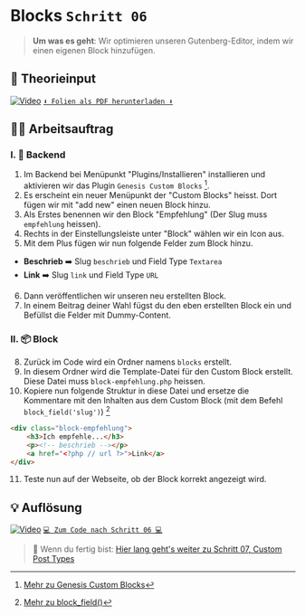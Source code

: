 # Blocks `Schritt 06`
> **Um was es geht**: 
> Wir optimieren unseren Gutenberg-Editor, indem wir einen eigenen Block hinzufügen.

## 🧠 Theorieinput 
[![Video](https://i3.ytimg.com/vi/6zeNxidTaH0/maxresdefault.jpg)](https://www.youtube.com/watch?v=6zeNxidTaH0)
[`⬇️ Folien als PDF herunterladen ⬇️`](https://drive.google.com/file/d/1_kny3kQK9YONSLHNIs7MErZvYrIv65If/view?usp=share_link)

## 🧑‍💻 Arbeitsauftrag

### I. 🔧 Backend 
1. Im Backend bei Menüpunkt "Plugins/Installieren" installieren und aktivieren wir das Plugin `Genesis Custom Blocks` [^1].
2. Es erscheint ein neuer Menüpunkt der "Custom Blocks" heisst. Dort fügen wir mit "add new" einen neuen Block hinzu.
3. Als Erstes benennen wir den Block "Empfehlung" (Der Slug muss `empfehlung` heissen).
4. Rechts in der Einstellungsleiste unter "Block" wählen wir ein Icon aus. 
5. Mit dem Plus fügen wir nun folgende Felder zum Block hinzu.
- **Beschrieb** ➡️ Slug `beschrieb` und Field Type `Textarea`
- **Link** ➡️ Slug `link` und Field Type `URL`
6. Dann veröffentlichen wir unseren neu erstellten Block.
7. In einem Beitrag deiner Wahl fügst du den eben erstellten Block ein und Befüllst die Felder mit Dummy-Content.  

### II. 📦 Block
8. Zurück im Code wird ein Ordner namens `blocks` erstellt.
9. In diesem Ordner wird die Template-Datei für den Custom Block erstellt. Diese Datei muss `block-empfehlung.php` heissen.
10. Kopiere nun folgende Struktur in diese Datei und ersetze die Kommentare mit den Inhalten aus dem Custom Block (mit dem Befehl `block_field('slug')`) [^2]
```html
<div class="block-empfehlung">
	<h3>Ich empfehle...</h3>
	<p><!-- beschrieb --></p>
	<a href="<?php // url ?>">Link</a>
</div>
```
11. Teste nun auf der Webseite, ob der Block korrekt angezeigt wird.

[^1]: [Mehr zu Genesis Custom Blocks](https://wordpress.org/plugins/genesis-blocks/)
[^2]: [Mehr zu block_field()](https://developer.wpengine.com/genesis-custom-blocks/functions/block_field/)

## 💡 Auflösung 
[![Video](https://i3.ytimg.com/vi/AEJffHCfvkM/maxresdefault.jpg)](https://www.youtube.com/watch?v=AEJffHCfvkM)
[``💻 Zum Code nach Schritt 06 💻``](after_06-blocks)

>  🔗 Wenn du fertig bist:
> [Hier lang geht's weiter zu Schritt 07, Custom Post Types](/07_custom-post-types)
